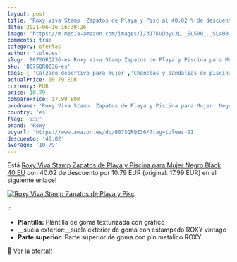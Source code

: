 ```yaml
---
layout: post
title: 'Roxy Viva Stamp  Zapatos de Playa y Pisc al 40.02 % de descuento'
date: 2021-06-16 16:39:26
image: 'https://m.media-amazon.com/images/I/317KUDbyv3L._SL500_._SL400_.jpg'
comments: true
category: ofertas
author: 'tole.es'
slug: 'B07SQRQZ36-es Roxy Viva Stamp Zapatos de Playa y Piscina para Mujer...'
sku: 'B07SQRQZ36-es'
tags: [ 'Calzado deportivo para mujer','Chanclas y sandalias de piscina para mujer','Zapatillas y calzado deportivo para mujer','Zapatos','Zapatos para mujer','Zapatos y complementos','roxy','zapatos', ]
actualPrice: 10.79 EUR
currency: EUR
price: 10.79
comparePrice: 17.99 EUR
prodname: 'Roxy Viva Stamp  Zapatos de Playa y Piscina para Mujer  Negro Black  40 EU'
country: 'es'
flag: '🇪🇸'
brand: 'Roxy'
buyurl: 'https://www.amazon.es/dp/B07SQRQZ36/?tag=tolees-21'
descuento: '40.02'
average: '10.79'
---
```


Está [Roxy Viva Stamp  Zapatos de Playa y Piscina para Mujer  Negro Black  40 EU](https://www.amazon.es/dp/B07SQRQZ36/?tag=tolees-21) con 40.02 de descuento por 10.79 EUR (original: 17.99 EUR) en el siguiente enlace!

[![Roxy Viva Stamp  Zapatos de Playa y Pisc](https://m.media-amazon.com/images/I/317KUDbyv3L._SL500_._SL400_.jpg)](https://www.amazon.es/dp/B07SQRQZ36/?tag=tolees-21)

ℹ️:

- __Plantilla:__ Plantilla de goma texturizada con gráfico
- __suela exterior:__suela exterior de goma con estampado ROXY vintage
- __Parte superior:__ Parte superior de goma con pin metálico ROXY

[🛒 Ver la oferta!!](https://www.amazon.es/dp/B07SQRQZ36/?tag=tolees-21)
